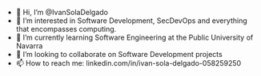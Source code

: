 - 👋 Hi, I’m @IvanSolaDelgado
- 👀 I’m interested in Software Development, SecDevOps and everything that encompasses computing.
- 🌱 I’m currently learning Software Engineering at the Public University of Navarra
- 💞️ I’m looking to collaborate on Software Development projects
- 📫 How to reach me: linkedin.com/in/ivan-sola-delgado-058259250

<!---
IvanSolaDelgado/IvanSolaDelgado is a ✨ special ✨ repository because its `README.md` (this file) appears on your GitHub profile.
You can click the Preview link to take a look at your changes.
--->
